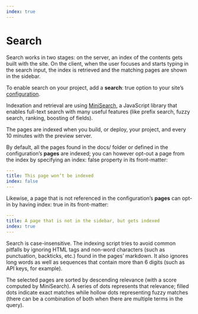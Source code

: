 ```yaml
---
index: true
---
```


# Search

Search works in two stages: on the server, an index of the contents gets built with the site. On the client, when the user focuses and starts typing in the search input, the index is retrieved and the matching pages are shown in the sidebar.

To enable search on your project, add a **search**: true option to your site’s [configuration](config).

Indexation and retrieval are using [MiniSearch](https://lucaong.github.io/minisearch/), a JavaScript library that enables full-text search with many useful features (like prefix search, fuzzy search, ranking, boosting of fields).

The pages are indexed when you build, or deploy, your project, and every 10 minutes with the preview server.

By default, all the pages found in the docs/ folder or defined in the configuration’s **pages** are indexed; you can however opt-out a page from the index by specifying an index: false property in its front-matter:

```yaml
---
title: This page won’t be indexed
index: false
---
```

Likewise, a page that is not referenced in the configuration’s **pages** can opt-in by having index: true in its front-matter:

```yaml
---
title: A page that is not in the sidebar, but gets indexed
index: true
---
```

Search is case-insensitive. The indexing script tries to avoid common pitfalls by ignoring HTML tags and non-word characters (such as punctuation, backticks, etc.) found in the pages’ markdown. It also ignores long words as well as sequences that contain more than 6 digits (such as API keys, for example).

The selected pages are sorted by descending relevance (with a score computed by MiniSearch). A series of dots represents that relevance; filled dots indicate exact matches while hollow dots representing fuzzy matches (there can be a combination of both when there are multiple terms in the query).
